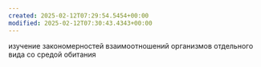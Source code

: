 ```yaml
---
created: 2025-02-12T07:29:54.5454+00:00
modified: 2025-02-12T07:30:43.4343+00:00
---
```

изучение закономерностей взаимоотношений организмов отдельного вида со средой обитания